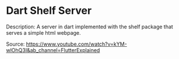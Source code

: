 # Dart Shelf Server

Description: A server in dart implemented with the shelf package that serves a
simple html webpage.

Source: https://www.youtube.com/watch?v=kYM-wlOhQ3I&ab_channel=FlutterExplained
